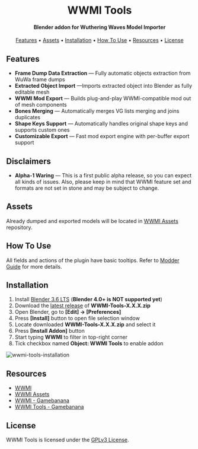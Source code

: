<h1 align="center">WWMI Tools</h1>

<h4 align="center">Blender addon for Wuthering Waves Model Importer</h4>

<p align="center">
  <a href="#features">Features</a> •
  <a href="#assets">Assets</a> •
  <a href="#installation">Installation</a> •
  <a href="#how-to-use">How To Use</a> • 
  <a href="#resources">Resources</a> •
  <a href="#license">License</a>
</p>

## Features  

- **Frame Dump Data Extraction** — Fully automatic objects extraction from WuWa frame dumps
- **Extracted Object Import** —Imports extracted object into Blender as fully editable mesh
- **WWMI Mod Export** — Builds plug-and-play WWMI-compatible mod out of mesh components
- **Bones Merging** — Automatically merges VG lists merging and joins duplicates 
- **Shape Keys Support** — Automatically handles original shape keys and supports custom ones
- **Customizable Export** — Fast mod export engine with per-buffer export support

## Disclaimers  

- **Alpha-1 Waring** — This is a first public alpha release, so you can expect all kinds of issues. Also, please keep in mind that WWMI feature set and formats are not set in stone and may be subject to change.

## Assets  

Already dumped and exported models will be located in [WWMI Assets](https://github.com/SpectrumQT/WWMI-Assets) repository.

## How To Use

All fields and actions of the plugin have basic tooltips. Refer to [Modder Guide](https://github.com/SpectrumQT/WWMI-TOOLS/blob/main/guides/modder_guide.md) for more details.

## Installation

1. Install [Blender 3.6 LTS](https://www.blender.org/download/lts/3-6) (**Blender 4.0+ is NOT supported yet**)
2. Download the [latest release](https://github.com/SpectrumQT/WWMI-Tools/releases/latest) of **WWMI-Tools-X.X.X.zip**
3. Open Blender, go to **[Edit] -> [Preferences]**
4. Press **[Install]** button to open file selection window
5. Locate downloaded **WWMI-Tools-X.X.X.zip** and select it
6. Press **[Install Addon]** button
7. Start typing  **WWMI** to filter in top-right corner
8. Tick checkbox named **Object: WWMI Tools** to enable addon

![wwmi-tools-installation](https://github.com/SpectrumQT/WWMI-TOOLS/blob/main/public-media/Installation.gif)

## Resources

- [WWMI](https://github.com/SpectrumQT/WWMI)
- [WWMI Assets](https://github.com/SpectrumQT/WWMI-Assets)
- [WWMI - Gamebanana](https://gamebanana.com/tools/17252)
- [WWMI Tools - Gamebanana](https://gamebanana.com/tools/17289)
  
## License

WWMI Tools is licensed under the [GPLv3 License](https://github.com/SpectrumQT/WWMI-Tools/blob/main/LICENSE).
